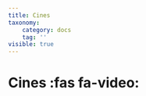 ```yaml
---
title: Cines
taxonomy:
    category: docs
    tag: ''
visible: true
---
```


# Cines :fas fa-video:
